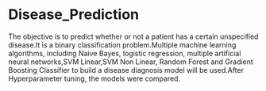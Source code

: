 # Disease_Prediction
The objective is to predict whether or not a patient has a certain unspecified disease.It is a binary classification problem.Multiple machine learning algorithms, including Naive Bayes, logistic regression, multiple artificial neural networks,SVM Linear,SVM Non Linear, Random Forest and Gradient Boosting Classifier to build a disease diagnosis model will be used.After Hyperparameter tuning, the models were compared.
